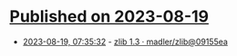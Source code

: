 # [Published on 2023-08-19](index.md)

* [2023-08-19, 07:35:32](https://lobste.rs/s/5knwyh/zlib_1_3_madler_zlib_09155ea) - [zlib 1.3 · madler/zlib@09155ea](https://github.com/madler/zlib/commit/09155eaa2f9270dc4ed1fa13e2b4b2613e6e4851)
